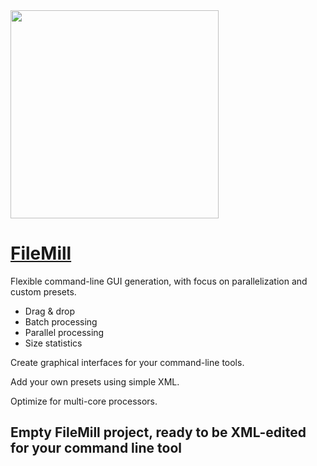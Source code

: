 <img src="https://filemill.net/res/4/FileMill.logo.png" height=333/>

# [FileMill](https://FileMill.net)
Flexible command-line GUI generation, with focus on parallelization and custom presets.
* Drag & drop
* Batch processing
* Parallel processing
* Size statistics

Create graphical interfaces for your command-line tools.

Add your own presets using simple XML.

Optimize for multi-core processors.
## Empty FileMill project, ready to be XML-edited for your command line tool
